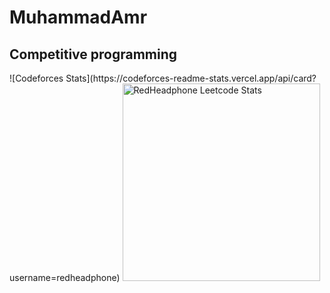 # MuhammadAmr
## Competitive programming
<div align="left">
  ![Codeforces Stats](https://codeforces-readme-stats.vercel.app/api/card?username=redheadphone)
  <a href="https://leetcode.com/MuhammadAmr/">
    <img height="316" src="https://leetcard.jacoblin.cool/MuhammadAmr?theme=dark&font=Karma&ext=contest" alt="RedHeadphone Leetcode Stats"/>
  </a>
  
</div>
